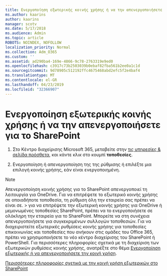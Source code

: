 ```yaml
---
title: Ενεργοποίηση εξωτερικής κοινής χρήσης ή να την απενεργοποιήσετε για το SharePoint
ms.author: kaarins
author: kaarins
manager: scotv
ms.date: 5/17/2018
ms.audience: Admin
ms.topic: article
ROBOTS: NOINDEX, NOFOLLOW
localization_priority: Normal
ms.collection: Adm_O365
ms.custom: ''
ms.assetid: ad290ba4-169e-4866-9c78-2763319e9ed0
ms.openlocfilehash: c3917c73b2503039b0ebaf82fba561b2ee0a1c1d
ms.sourcegitcommit: 9d78905c512192ffc4675468abd2efc5f2e4baf4
ms.translationtype: MT
ms.contentlocale: el-GR
ms.lasthandoff: 04/23/2019
ms.locfileid: "32366907"
---
```

# <a name="turn-external-sharing-on-or-off-for-sharepoint"></a>Ενεργοποίηση εξωτερικής κοινής χρήσης ή να την απενεργοποιήσετε για το SharePoint

1. Στο Κέντρο διαχείρισης Microsoft 365, μεταβείτε στην [τις υπηρεσίες &amp; σελίδα πρόσθετα](https://portal.office.com/adminportal/home#/Settings/ServicesAndAddIns), και κάντε κλικ στο κουμπί **τοποθεσίες**.
    
2. Ενεργοποίηση ή απενεργοποίηση της της ρύθμισης ή επιλέξτε μια επιλογή κοινής χρήσης, εάν είναι ενεργοποιημένη.
    
> [!NOTE]
> Απενεργοποίηση κοινής χρήσης για το SharePoint απενεργοποιεί τη λειτουργία για OneDrive. Για να επιτρέψετε το εξωτερικό κοινής χρήσης σε οποιαδήποτε τοποθεσία, τη ρύθμιση όλη την εταιρεία σας πρέπει να είναι σε. > για να επιτρέψετε την εξωτερική κοινής χρήσης για OneDrive ή μεμονωμένες τοποθεσίες SharePoint, πρέπει να το ενεργοποιήσετε σε ολόκληρη την εταιρεία για το SharePoint. Μπορείτε να στη συνέχεια απενεργοποιήσετε για συγκεκριμένων συλλογών τοποθεσιών. Για να διαχειριστείτε εξωτερικές ρυθμίσεις κοινής χρήσης για τοποθεσίες επικοινωνίας και τοποθεσίες που ανήκουν στις ομάδες του Office 365, πρέπει να χρησιμοποιήσετε το νέο κέντρο διαχείρισης του SharePoint ή PowerShell. Για περισσότερες πληροφορίες σχετικά με τη διαχείριση των εξωτερικών ρυθμίσεις κοινής χρήσης, ανατρέξτε στο θέμα [Ενεργοποίηση εξωτερικής ή να απενεργοποιήσετε την κοινή χρήση](https://go.microsoft.com/fwlink/?linkid=866426). 
  
[Περισσότερες πληροφορίες σχετικά με την κοινή χρήση εξωτερικών στο SharePoint](https://go.microsoft.com/fwlink/?linkid=734908)
  


